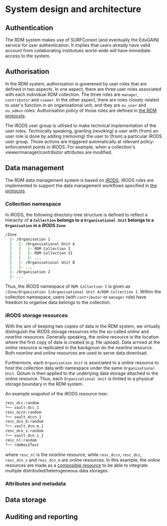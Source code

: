 # System design and architecture

## Authentication

The RDM system makes use of SURFConext (and eventually the EduGAIN) service for user authentication.  It implies that users already have valid account from collaborating institutues world-wide will have immediate access to the system.  

## Authorisation

In the RDM system, authorisation is goverened by user roles that are defined in two aspects. In one aspect, there are three user roles associated with each individual RDM collection. The three roles are `manager`, `contributor` and `viewer`.  In the other aspect, there are roles closely related to user's function in an organisational unit, and they are `ou_user` and `ou_admin` roles.  Authorisation policy of those roles are defined in [the RDM protocols]().

The iRODS user group is utilised to make technical implementation of the user roles.  Technically speaking, granting (revoking) a user with (from) an user role is done by adding (removing) the user to (from) a particular iRODS user group.  Those actions are triggered automatically at relevant policy-enforcement points in iRODS.  For example, when a collection's viewer/manager/contributor attributes are modified.  

## Data management

The RDM data management system is based on [iRODS](http://irods.org).  iRODS rules are implemented to support the data management workflows specified in [the protocols]().

### Collection namespace

In iRODS, the following directory-tree structure is defined to reflect a hierachy of __a `Collection` belongs to a `Organisational Unit` belongs to a `Organisation` in a iRODS `Zone`__:

```bash
/Zone
  |- /Organisation 1
  |   |- /Organisational Unit A
  |   |   |- RDM Collection I
  |   |   |- RDM Collection II
  |   |   |- ...
  |   |- /Organisational Unit B
  |   |- ...
  |- /Organisation 2
  |- ...
```

Thus, the iRODS namespace of `RDM Collection I` is given as `/Zone/Organisation 1/Organisational Unit A/RDM Collection I`.  Within the collection namespace, users (with `contributor` or `manager` role) have freedom to organise data belongs to the collection.

### iRODS storage resources

With the aim of keeping two copies of data in the RDM system, we virtually distinguish the iRODS storage resources into the so-called _online_ and _nearline_ resources.  Generally speaking, the _online_ resource is the location where the first copy of data is created (e.g. file upload).  Data arrived at the _online_ resource is replicated in the backgroun do the _nearline_ resource.  Both _nearline_ and _online_ resources are used to serve data download.

Furthermore, each `Organisation Unit` is associated to a _online_ resource to host the collection data with namespace under the same `Organisational Unit`.  Qotum is then applied to the underlying data storage attached to the _online_ resource.  Thus, each `Organisational Unit` is limited to a physical storage boundary in the RDM system.

An example snapshot of the iRODS resource tree:

```bash
resc_dcc:random
└── vault_dcc_1
resc_dccn:random
└── vault_dccn_1
resc_dcn_m:random
└── vault_dcn_m_1
resc_dcn_s:random
└── vault_dcn_s_1
resc_nl:random
└── rdmRes2Test
```

where `resc_nl` is the _nearline_ resource, while `resc_dccn`, `resc_dcc`, `resc_dcn_s` and `resc_dcn_m` are _online_ resources.  In this example, the _online_ resources are made as a [composible resource](https://docs.irods.org/4.1.7/manual/architecture/#composable-resources) to be able to integrate multiple distributed/heterogeneous data storages.

### Attributes and metadata

## Data storage

## Auditing and reporting
